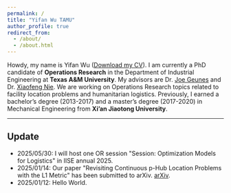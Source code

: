 ```yaml
---
permalink: /
title: "Yifan Wu TAMU"
author_profile: true
redirect_from: 
  - /about/
  - /about.html
---
```


Howdy, my name is Yifan Wu ([Download my CV](files/Yifan_CV.pdf)). I am currently a PhD candidate of **Operations Research** in the Department of Industrial Engineering at **Texas A&M University**. My advisors are Dr. [Joe Geunes](https://engineering.tamu.edu/industrial/profiles/geunes-joe.html) and Dr. [Xiaofeng Nie](https://engineering.tamu.edu/etid/profiles/nie-xiaofeng.html). We are working on Operations Research topics related to facility location problems and humanitarian logistics. Previously, I earned a bachelor’s degree (2013-2017) and a master’s degree (2017-2020) in Mechanical Engineering from **Xi’an Jiaotong University**.

---

## Update

- 2025/05/30: I will host one OR session "Session: Optimization Models for Logistics" in IISE annual 2025.
- 2025/01/14: Our paper "Revisiting Continuous p-Hub Location Problems with the L1 Metric" has been submitted to arXiv. [arXiv](https://arxiv.org/abs/2501.08439).
- 2025/01/12: Hello World.




